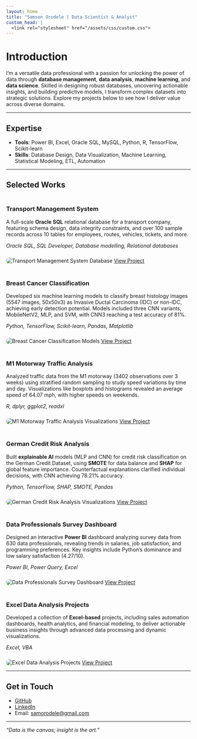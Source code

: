 ```yaml
---
layout: home
title: "Samson Orodele | Data Scientist & Analyst"
custom_head: |
  <link rel="stylesheet" href="/assets/css/custom.css">
---
```


# Introduction

I’m a versatile data professional with a passion for unlocking the power of data through **database management**, **data analysis**, **machine learning**, and **data science**. Skilled in designing robust databases, uncovering actionable insights, and building predictive models, I transform complex datasets into strategic solutions. Explore my projects below to see how I deliver value across diverse domains.

---

## Expertise

- **Tools**: Power BI, Excel, Oracle SQL, MySQL, Python, R, TensorFlow, Scikit-learn
- **Skills**: Database Design, Data Visualization, Machine Learning, Statistical Modeling, ETL, Automation

---

## Selected Works

<div class="project-grid">
  <div class="project-card" id="transport-management-system">
    <h3>Transport Management System</h3>
    <p>A full-scale <strong>Oracle SQL</strong> relational database for a transport company, featuring schema design, data integrity constraints, and over 100 sample records across 10 tables for employees, routes, vehicles, tickets, and more.</p>
    <p><i>Oracle SQL, SQL Developer, Database modelling, Relational databases</i></p>
    <img src="/assets/transport_company.jpg" alt="Transport Management System Database" style="max-width: 100%; height: auto; border-radius: 8px; margin-top: 10px;">
    <a href="https://github.com/SamsonOrodele/Travel_Company_Database" target="_blank">View Project</a>
  </div>
  <div class="project-card" id="breast-cancer-classification">
    <h3>Breast Cancer Classification</h3>
    <p>Developed six machine learning models to classify breast histology images (5547 images, 50x50x3) as Invasive Ductal Carcinoma (IDC) or non-IDC, achieving early detection potential. Models included three CNN variants, MobileNetV2, MLP, and SVM, with CNN3 reaching a test accuracy of 81%.</p>
    <p><i>Python, TensorFlow, Scikit-learn, Pandas, Matplotlib</i></p>
    <img src="/assets/breast_cancer.jpeg" alt="Breast Cancer Classification Models" style="max-width: 100%; height: auto; border-radius: 8px; margin-top: 10px;">
    <a href="https://github.com/SamsonOrodele/Breast_Cancer_Classification" target="_blank">View Project</a>
  </div>
  <div class="project-card" id="m1-motorway-traffic-analysis">
    <h3>M1 Motorway Traffic Analysis</h3>
    <p>Analyzed traffic data from the M1 motorway (3402 observations over 3 weeks) using stratified random sampling to study speed variations by time and day. Visualizations like boxplots and histograms revealed an average speed of 64.07 mph, with higher speeds on weekends.</p>
    <p><i>R, dplyr, ggplot2, readxl</i></p>
    <img src="/assets/traffic.jpg" alt="M1 Motorway Traffic Analysis Visualizations" style="max-width: 100%; height: auto; border-radius: 8px; margin-top: 10px;">
    <a href="https://github.com/SamsonOrodele/M1-Motorway-Traffic-Analysis" target="_blank">View Project</a>
  </div>
  <div class="project-card" id="german-credit-risk-analysis">
    <h3>German Credit Risk Analysis</h3>
    <p>Built <strong>explainable AI</strong> models (MLP and CNN) for credit risk classification on the German Credit Dataset, using <strong>SMOTE</strong> for data balance and <strong>SHAP</strong> for global feature importance. Counterfactual explanations clarified individual decisions, with CNN achieving 78.21% accuracy.</p>
    <p><i>Python, TensorFlow, SHAP, SMOTE, Pandas</i></p>
    <img src="/assets/XAI.png" alt="German Credit Risk Analysis Visualizations" style="max-width: 100%; height: auto; border-radius: 8px; margin-top: 10px;">
    <a href="https://github.com/SamsonOrodele/Explainable_AI" target="_blank">View Project</a>
  </div>
  <div class="project-card" id="data-professionals-survey-dashboard">
    <h3>Data Professionals Survey Dashboard</h3>
    <p>Designed an interactive <strong>Power BI</strong> dashboard analyzing survey data from 630 data professionals, revealing trends in salaries, job satisfaction, and programming preferences. Key insights include Python’s dominance and low salary satisfaction (4.27/10).</p>
    <p><i>Power BI, Power Query, Excel</i></p>
    <img src="/assets/data_professionals.jpg" alt="Data Professionals Survey Dashboard" style="max-width: 100%; height: auto; border-radius: 8px; margin-top: 10px;">
    <a href="https://github.com/SamsonOrodele/Data_Professional_Survey_PowerBI" target="_blank">View Project</a>
  </div>
  <div class="project-card" id="excel-data-analysis-projects">
    <h3>Excel Data Analysis Projects</h3>
    <p>Developed a collection of <strong>Excel-based</strong> projects, including sales automation dashboards, health analytics, and financial modeling, to deliver actionable business insights through advanced data processing and dynamic visualizations.</p>
    <p><i>Excel, VBA</i></p>
    <img src="/assets/excel_projects.png" alt="Excel Data Analysis Projects" style="max-width: 100%; height: auto; border-radius: 8px; margin-top: 10px;">
    <a href="https://github.com/SamsonOrodele/Excel-Data-Analysis-ProjectsProjects" target="_blank">View Project</a>
  </div>
</div>

<style>
.project-grid {
  display: grid;
  grid-template-columns: repeat(auto-fit, minmax(300px, 1fr));
  gap: 20px;
  margin-top: 20px;
}
nav .dropdown-menu {
  max-height: 80vh;
  overflow-y: auto;
  scrollbar-width: thin;
}
html {
  scroll-behavior: smooth;
}
</style>

---

## Get in Touch

- [GitHub](https://github.com/SamsonOrodele)
- [LinkedIn](https://www.linkedin.com/in/samsonorodele)
- Email: samorodele@gmail.com

---

*“Data is the canvas; insight is the art.”*
